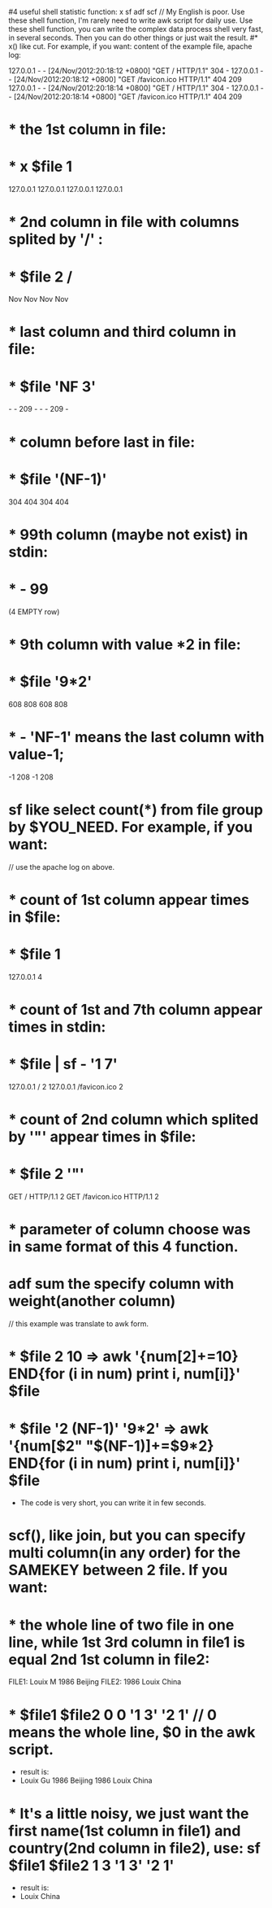 #4 useful shell statistic function: x sf adf scf
// My English is poor.
Use these shell function, I'm rarely need to write awk script for daily use.
Use these shell function, you can write the complex data process shell very fast, in several seconds.
Then you can do other things or just wait the result.
#* x()    like cut. For example, if you want:
content of the example file, apache log:

127.0.0.1 - - [24/Nov/2012:20:18:12 +0800] "GET / HTTP/1.1" 304 -
127.0.0.1 - - [24/Nov/2012:20:18:12 +0800] "GET /favicon.ico HTTP/1.1" 404 209
127.0.0.1 - - [24/Nov/2012:20:18:14 +0800] "GET / HTTP/1.1" 304 -
127.0.0.1 - - [24/Nov/2012:20:18:14 +0800] "GET /favicon.ico HTTP/1.1" 404 209
# * the 1st column in file:

# * x $file 1

127.0.0.1
127.0.0.1
127.0.0.1
127.0.0.1
# * 2nd column in file with columns splited by '/' :
# * $file 2 /
Nov
Nov
Nov
Nov
# * last column and third column in file:
# * $file 'NF 3'
\- -
209 -
\- -
209 -
# * column before last in file:
# * $file '(NF-1)'
304
404
304
404
# * 99th column (maybe not exist) in stdin:
# * - 99
(4 EMPTY row)
# * 9th column with value \*2 in file:
# * $file '9\*2'
608
808
608
808
# * - 'NF-1' means the last column with value-1;
-1
208
-1
208
# sf like select count(\*) from file group by $YOU_NEED. For example, if you want:
// use the apache log on above.
# * count of 1st column appear times in $file:
# * $file 1
127.0.0.1 4
# * count of 1st and 7th column appear times in stdin:
# * $file | sf - '1 7'
127.0.0.1 / 2
127.0.0.1 /favicon.ico 2
# * count of 2nd column which splited by '"' appear times in $file:
# * $file 2 '"'
GET / HTTP/1.1 2
GET /favicon.ico HTTP/1.1 2
# * parameter of column choose was in same format of this 4 function.
# adf sum the specify column with weight(another column)
// this example was translate to awk form.
# * $file 2 10 => awk '{num[$2]+=$10} END{for (i in num) print i, num[i]}' $file
# * $file '2 (NF-1)' '9\*2' => awk '{num[$2" "$(NF-1)]+=$9\*2} END{for (i in num) print i, num[i]}' $file
* The code is very short, you can write it in few seconds.
# scf(), like join, but you can specify multi column(in any order) for the SAMEKEY between 2 file. If you want:
# * the whole line of two file in one line, while 1st 3rd column in file1 is equal 2nd 1st column in file2:
FILE1:
Louix M 1986 Beijing
FILE2:
1986 Louix China
# * $file1 $file2 0 0 '1 3' '2 1' // 0 means the whole line, $0 in the awk script.

* result is:
* Louix Gu 1986 Beijing 1986 Louix China
# * It's a little noisy, we just want the first name(1st column in file1) and country(2nd column in file2), use: sf $file1 $file2 1 3 '1 3' '2 1'
* result is:
* Louix China
